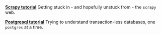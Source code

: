 [**Scrapy tutorial**](2017-04-04-scrapy-tutorial.md)
Getting stuck in - and hopefully unstuck from - the `scrapy` web.

[**Postgresql tutorial**](2017-04-04-postgresql-tutorial.md)
Trying to understand transaction-less databases, one `postgres` at a time.
